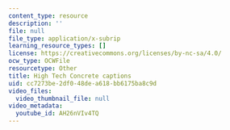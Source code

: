 ```yaml
---
content_type: resource
description: ''
file: null
file_type: application/x-subrip
learning_resource_types: []
license: https://creativecommons.org/licenses/by-nc-sa/4.0/
ocw_type: OCWFile
resourcetype: Other
title: High Tech Concrete captions
uid: cc7273be-2df0-48de-a618-bb6175ba8c9d
video_files:
  video_thumbnail_file: null
video_metadata:
  youtube_id: AH26nVIv4TQ
---
```

